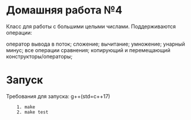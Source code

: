 # Домашняя работа №4
Класс для работы с большими целыми числами. Поддерживаются операции:

оператор вывода в поток;
сложение;
вычитание;
умножение;
унарный минус;
все операции сравнения;
копирующий и перемещающий конструкторы/операторы;

# Запуск 
Требования для запуска: g++(std=c++17)
```
    1. make
    2. make test
```

